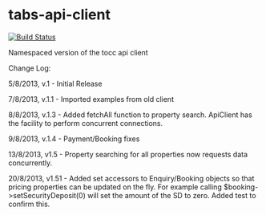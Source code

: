 tabs-api-client
===============

[![Build Status](http://api-dev.nocc.co.uk:8080/buildStatus/icon?job=tabs-api-client)](http://api-dev.nocc.co.uk:8080/job/tabs-api-client/)

Namespaced version of the tocc api client


Change Log:

5/8/2013, v.1 - Initial Release

7/8/2013, v.1.1 - Imported examples from old client

8/8/2013, v.1.3 - Added fetchAll function to property search.  ApiClient has the facility to perform concurrent connections.

9/8/2013, v.1.4 - Payment/Booking fixes

13/8/2013, v1.5 - Property searching for all properties now requests data concurrently.

20/8/2013, v1.51 - Added set accessors to Enquiry/Booking objects so that pricing properties can be updated on the fly. For example calling $booking->setSecurityDeposit(0) will set the amount of the SD to zero.  Added test to confirm this.
